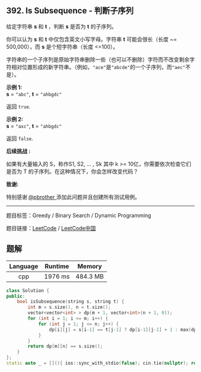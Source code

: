## 392. Is Subsequence - 判断子序列

<!--If you want to use the English description, use `question.content` instead-->

<p>给定字符串 <strong>s</strong> 和 <strong>t</strong> ，判断 <strong>s</strong> 是否为 <strong>t</strong> 的子序列。</p>

<p>你可以认为 <strong>s</strong> 和 <strong>t</strong> 中仅包含英文小写字母。字符串 <strong>t</strong> 可能会很长（长度 ~= 500,000），而 <strong>s</strong> 是个短字符串（长度 &lt;=100）。</p>

<p>字符串的一个子序列是原始字符串删除一些（也可以不删除）字符而不改变剩余字符相对位置形成的新字符串。（例如，<code>&quot;ace&quot;</code>是<code>&quot;abcde&quot;</code>的一个子序列，而<code>&quot;aec&quot;</code>不是）。</p>

<p><strong>示例&nbsp;1:</strong><br />
<strong>s</strong> = <code>&quot;abc&quot;</code>, <strong>t</strong> = <code>&quot;ahbgdc&quot;</code></p>

<p>返回&nbsp;<code>true</code>.</p>

<p><strong>示例&nbsp;2:</strong><br />
<strong>s</strong> = <code>&quot;axc&quot;</code>, <strong>t</strong> = <code>&quot;ahbgdc&quot;</code></p>

<p>返回&nbsp;<code>false</code>.</p>

<p><strong>后续挑战</strong> <strong>:</strong></p>

<p>如果有大量输入的 S，称作S1, S2, ... , Sk 其中 k &gt;= 10亿，你需要依次检查它们是否为 T 的子序列。在这种情况下，你会怎样改变代码？</p>

<p><strong>致谢:</strong></p>

<p>特别感谢<strong> </strong><a href="https://leetcode.com/pbrother/">@pbrother&nbsp;</a>添加此问题并且创建所有测试用例。</p>



-----

题目标签：Greedy / Binary Search / Dynamic Programming

题目链接：[LeetCode](https://leetcode.com/problems/is-subsequence/description/)  /  [LeetCode中国](https://leetcode-cn.com/problems/is-subsequence/description/)

## 题解



| Language | Runtime | Memory |
|:---:|:---:|:---:|
| cpp  | 1976  ms | 484.3 MB |

```cpp
class Solution {
public:
    bool isSubsequence(string s, string t) {
        int m = s.size(), n = t.size();
        vector<vector<int> > dp(m + 1, vector<int>(n + 1, 0));
        for (int i = 1; i <= m; i++) {
            for (int j = 1; j <= n; j++) {
                dp[i][j] = s[i-1] == t[j-1] ? dp[i-1][j-1] + 1 : max(dp[i-1][j], dp[i][j-1]);
            }
        }
        return dp[m][n] == s.size();
    }
};
static auto _ = [](){ ios::sync_with_stdio(false); cin.tie(nullptr); return 0; }();
```
